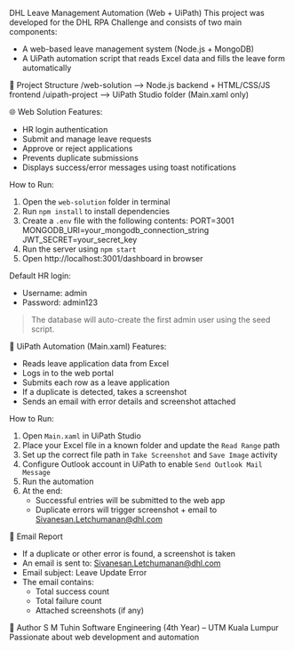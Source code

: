 DHL Leave Management Automation (Web + UiPath)
This project was developed for the DHL RPA Challenge and consists of two main components:
- A web-based leave management system (Node.js + MongoDB)
- A UiPath automation script that reads Excel data and fills the leave form automatically

📁 Project Structure
/web-solution     --> Node.js backend + HTML/CSS/JS frontend
/uipath-project   --> UiPath Studio folder (Main.xaml only)

🌐 Web Solution
Features:
- HR login authentication
- Submit and manage leave requests
- Approve or reject applications
- Prevents duplicate submissions
- Displays success/error messages using toast notifications

How to Run:
1. Open the `web-solution` folder in terminal
2. Run `npm install` to install dependencies
3. Create a `.env` file with the following contents:
PORT=3001
MONGODB_URI=your_mongodb_connection_string
JWT_SECRET=your_secret_key
4. Run the server using `npm start`
5. Open http://localhost:3001/dashboard in browser

Default HR login:
- Username: admin
- Password: admin123

> The database will auto-create the first admin user using the seed script.

🤖 UiPath Automation (Main.xaml)
Features:
- Reads leave application data from Excel
- Logs in to the web portal
- Submits each row as a leave application
- If a duplicate is detected, takes a screenshot
- Sends an email with error details and screenshot attached

How to Run:
1. Open `Main.xaml` in UiPath Studio
2. Place your Excel file in a known folder and update the `Read Range` path
3. Set up the correct file path in `Take Screenshot` and `Save Image` activity
4. Configure Outlook account in UiPath to enable `Send Outlook Mail Message`
5. Run the automation
6. At the end:
   - Successful entries will be submitted to the web app
   - Duplicate errors will trigger screenshot + email to Sivanesan.Letchumanan@dhl.com

📧 Email Report
- If a duplicate or other error is found, a screenshot is taken
- An email is sent to: Sivanesan.Letchumanan@dhl.com
- Email subject: Leave Update Error
- The email contains:
  - Total success count
  - Total failure count
  - Attached screenshots (if any)

👤 Author
S M Tuhin
Software Engineering (4th Year) – UTM Kuala Lumpur
Passionate about web development and automation
